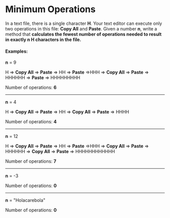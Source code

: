 # Minimum Operations
In a text file, there is a single character **H**. Your text editor can execute only two operations in this file: **Copy All** and **Paste**. Given a number **n**, write a method that **calculates the fewest number of operations needed to result in exactly n H characters in the file.**

#### Examples:

**n** = 9

H => **Copy All** => **Paste** => HH => **Paste** =>HHH => **Copy All** => **Paste** => HHHHHH => **Paste** => HHHHHHHHH

Number of operations: **6**
<hr>

**n** = 4

H => **Copy All** => **Paste** => HH => **Copy All** => **Paste** => HHHH

Number of operations: **4**
<hr>

**n** = 12

H => **Copy All** => **Paste** => HH => **Paste** =>HHH => **Copy All** => **Paste** => HHHHHH => **Copy All** => **Paste** => HHHHHHHHHHHH

Number of operations: **7**
<hr>

**n** = -3

Number of operations: **0**
<hr>

**n** = "Holacarebola"

Number of operations: **0**
